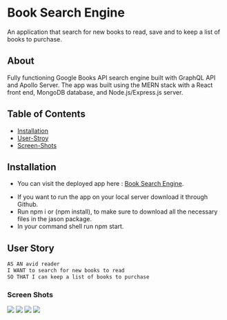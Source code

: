 # Book Search Engine
An application that search for new books to read, save and to keep a list of books to purchase.

## About
Fully functioning Google Books API search engine built with GraphQL API and Apollo Server. The app was built using the MERN stack with a React front end, MongoDB database, and Node.js/Express.js server.

## Table of Contents
* [Installation](#installation)
* [User-Stroy](#User-Story)
* [Screen-Shots](#Screen-Shots)

## Installation
- You can visit the deployed app here : [Book Search Engine]().
<!-- TODO: add the live Heroku link -->

- If you want to run the app on your local server download it through Github.
- Run npm i or (npm install), to make sure to download all the necessary files in the jason package.
- In your command shell run npm start.

## User Story

```md
AS AN avid reader
I WANT to search for new books to read
SO THAT I can keep a list of books to purchase
```
<!-- TODO: add correct screenshot -->
### Screen Shots
![](public/img/cardio.png)
![](public/img/cardio2.png)
![](public/img/dashboard1.png)
![](public/img/dashboard2.png)
